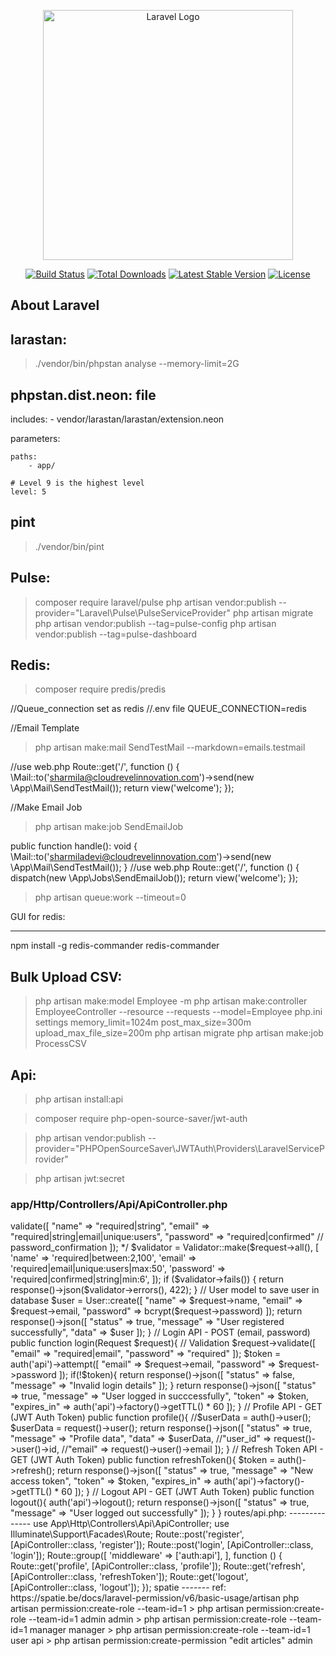 <p align="center"><a href="https://laravel.com" target="_blank"><img src="https://raw.githubusercontent.com/laravel/art/master/logo-lockup/5%20SVG/2%20CMYK/1%20Full%20Color/laravel-logolockup-cmyk-red.svg" width="400" alt="Laravel Logo"></a></p>

<p align="center">
<a href="https://github.com/laravel/framework/actions"><img src="https://github.com/laravel/framework/workflows/tests/badge.svg" alt="Build Status"></a>
<a href="https://packagist.org/packages/laravel/framework"><img src="https://img.shields.io/packagist/dt/laravel/framework" alt="Total Downloads"></a>
<a href="https://packagist.org/packages/laravel/framework"><img src="https://img.shields.io/packagist/v/laravel/framework" alt="Latest Stable Version"></a>
<a href="https://packagist.org/packages/laravel/framework"><img src="https://img.shields.io/packagist/l/laravel/framework" alt="License"></a>
</p>

## About Laravel
larastan:
---------
> ./vendor/bin/phpstan analyse --memory-limit=2G

phpstan.dist.neon: file
------------------
includes:
    - vendor/larastan/larastan/extension.neon

parameters:

    paths:
        - app/

    # Level 9 is the highest level
    level: 5

pint
-----
> ./vendor/bin/pint


Pulse:
-------
> composer require laravel/pulse
> php artisan vendor:publish --provider="Laravel\Pulse\PulseServiceProvider"
> php artisan migrate
> php artisan vendor:publish --tag=pulse-config
> php artisan vendor:publish --tag=pulse-dashboard

Redis:
------
> composer require predis/predis

//Queue_connection set as redis
//.env file
QUEUE_CONNECTION=redis

//Email Template
> php artisan make:mail SendTestMail --markdown=emails.testmail

//use web.php
Route::get('/', function () {
     \Mail::to('sharmila@cloudrevelinnovation.com')->send(new \App\Mail\SendTestMail());
     return view('welcome');
});

//Make Email Job
> php artisan make:job SendEmailJob

public function handle(): void
{
    \Mail::to('sharmiladevi@cloudrevelinnovation.com')->send(new \App\Mail\SendTestMail());
}
//use web.php
Route::get('/', function () {
     dispatch(new \App\Jobs\SendEmailJob());
     return view('welcome');
});

> php artisan queue:work --timeout=0

GUI for redis:
- - - -- -- -
npm install -g redis-commander
redis-commander

Bulk Upload CSV:
----------------
> php artisan make:model Employee -m
> php artisan make:controller EmployeeController --resource --requests --model=Employee
php.ini settings
memory_limit=1024m
post_max_size=300m
upload_max_file_size=200m
> php artisan migrate
> php artisan make:job ProcessCSV

Api:
---
> php artisan install:api

> composer require php-open-source-saver/jwt-auth

> php artisan vendor:publish --provider="PHPOpenSourceSaver\JWTAuth\Providers\LaravelServiceProvider"

> php artisan jwt:secret

### app/Http/Controllers/Api/ApiController.php

<?php

namespace App\Http\Controllers\Api;

use App\Http\Controllers\Controller;
use Illuminate\Http\Request;
use App\Models\User;
use Validator;

class ApiController extends Controller
{
    //Register Method - POST (name, email, password)
    public function register(Request $request)
    {
        // Validation
        /* $request->validate([
            "name" => "required|string",
            "email" => "required|string|email|unique:users",
            "password" => "required|confirmed" // password_confirmation
        ]); */
        $validator = Validator::make($request->all(), [
            'name' => 'required|between:2,100',
            'email' => 'required|email|unique:users|max:50',
            'password' => 'required|confirmed|string|min:6',
        ]);

        if ($validator->fails()) {
            return response()->json($validator->errors(), 422);
        }
        // User model to save user in database
        $user = User::create([
            "name" => $request->name,
            "email" => $request->email,
            "password" => bcrypt($request->password)
        ]);

        return response()->json([
            "status" => true,
            "message" => "User registered successfully",
            "data" => $user
        ]);
    }

    // Login API - POST (email, password)
    public function login(Request $request){

        // Validation
        $request->validate([
            "email" => "required|email",
            "password" => "required"
        ]);

        $token = auth('api')->attempt([
            "email" => $request->email,
            "password" => $request->password
        ]);

        if(!$token){

            return response()->json([
                "status" => false,
                "message" => "Invalid login details"
            ]);
        }

        return response()->json([
            "status" => true,
            "message" => "User logged in succcessfully",
            "token" => $token,
            "expires_in" => auth('api')->factory()->getTTL() * 60
        ]);

    }

    // Profile API - GET (JWT Auth Token)
    public function profile(){

        //$userData = auth()->user();
        $userData = request()->user();

        return response()->json([
            "status" => true,
            "message" => "Profile data",
            "data" => $userData,
            //"user_id" => request()->user()->id,
            //"email" => request()->user()->email
        ]);
    }

    // Refresh Token API - GET (JWT Auth Token)
    public function refreshToken(){

        $token = auth()->refresh();

        return response()->json([
            "status" => true,
            "message" => "New access token",
            "token" => $token,
            "expires_in" => auth('api')->factory()->getTTL() * 60
        ]);
    }

    // Logout API - GET (JWT Auth Token)
    public function logout(){

        auth('api')->logout();

        return response()->json([
            "status" => true,
            "message" => "User logged out successfully"
        ]);
    }
}

routes/api.php:
--------------
use App\Http\Controllers\Api\ApiController;
use Illuminate\Support\Facades\Route;

Route::post('register', [ApiController::class, 'register']);
Route::post('login', [ApiController::class, 'login']);

Route::group([
    'middleware' => ['auth:api'],
], function () {

    Route::get('profile', [ApiController::class, 'profile']);
    Route::get('refresh', [ApiController::class, 'refreshToken']);
    Route::get('logout', [ApiController::class, 'logout']);
});

spatie
-------
ref: https://spatie.be/docs/laravel-permission/v6/basic-usage/artisan
php artisan permission:create-role --team-id=1 <role> <guard>
> php artisan permission:create-role --team-id=1 admin admin
> php artisan permission:create-role --team-id=1 manager manager
> php artisan permission:create-role --team-id=1 user api
> php artisan permission:create-permission "edit articles" admin